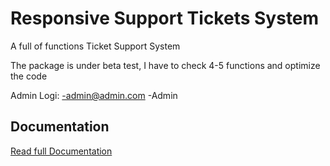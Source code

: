 Responsive Support Tickets System
=================================

A full of functions Ticket Support System

The package is under beta test, I have to check 4-5 functions and optimize the code

Admin Logi:
-admin@admin.com
-Admin

Documentation
-
[Read full Documentation](http://docs.google.com/viewer?url=http%3A%2F%2Frazorphyn.com%2Fproductsbin%2Fsupport%2520system%2520instruction.docx)
